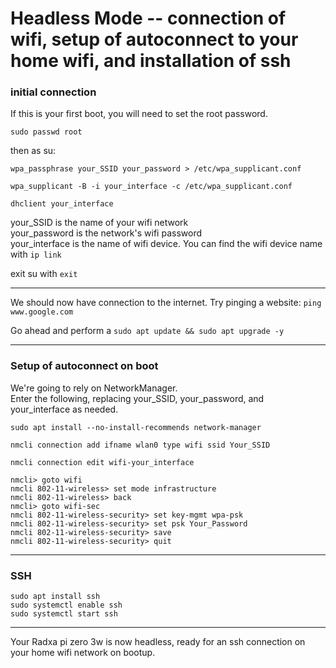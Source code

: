 <h1>Headless Mode -- connection of wifi, setup of autoconnect to your home wifi, and installation of ssh </h1>

<h3>initial connection</h3>

If this is your first boot, you will need to set the root password.

`sudo passwd root`

then as su:

`wpa_passphrase your_SSID your_password > /etc/wpa_supplicant.conf`

`wpa_supplicant -B -i your_interface -c /etc/wpa_supplicant.conf`

`dhclient your_interface`


your_SSID is the name of your wifi network<br> 
your_password is the network's wifi password<br>
your_interface is the name of wifi device. You can find the wifi device name with `ip link`

exit su with `exit`

***

We should now have connection to the internet. Try pinging a website: `ping www.google.com`

Go ahead and perform a `sudo apt update && sudo apt upgrade -y`

***

<h3>Setup of autoconnect on boot</h3>

We're going to rely on NetworkManager.<br>
Enter the following, replacing your_SSID, your_password, and your_interface as needed.

`sudo apt install --no-install-recommends network-manager`

`nmcli connection add ifname wlan0 type wifi ssid Your_SSID`

`nmcli connection edit wifi-your_interface`

	nmcli> goto wifi
	nmcli 802-11-wireless> set mode infrastructure
	nmcli 802-11-wireless> back
	nmcli> goto wifi-sec
	nmcli 802-11-wireless-security> set key-mgmt wpa-psk
	nmcli 802-11-wireless-security> set psk Your_Password
	nmcli 802-11-wireless-security> save
	nmcli 802-11-wireless-security> quit

***

<h3>SSH</h3>

	sudo apt install ssh
 	sudo systemctl enable ssh
  	sudo systemctl start ssh

***

Your Radxa pi zero 3w is now headless, ready for an ssh connection on your home wifi network on bootup.
